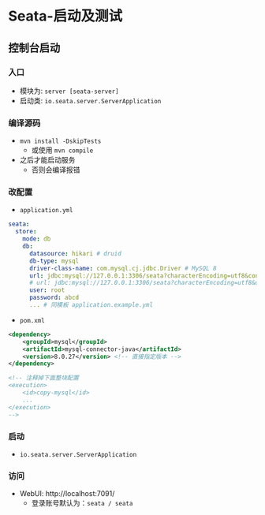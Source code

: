 # Seata-启动及测试

## 控制台启动
### 入口
- 模块为: `server [seata-server]`
- 启动类: `io.seata.server.ServerApplication`

### 编译源码
- `mvn install -DskipTests`
  - 或使用 `mvn compile`
- 之后才能启动服务
  - 否则会编译报错

### 改配置
- `application.yml`
```yaml
seata:
  store:
    mode: db
    db:
      datasource: hikari # druid
      db-type: mysql
      driver-class-name: com.mysql.cj.jdbc.Driver # MySQL 8
      url: jdbc:mysql://127.0.0.1:3306/seata?characterEncoding=utf8&connectTimeout=1000&socketTimeout=3000&autoReconnect=true&useUnicode=true&useSSL=false&serverTimezone=GMT%2B8
      # url: jdbc:mysql://127.0.0.1:3306/seata?characterEncoding=utf8&useUnicode=true&useSSL=false&serverTimezone=GMT%2B8
      user: root
      password: abcd
      ... # 同模板 application.example.yml
```

- `pom.xml`
```xml
<dependency>
    <groupId>mysql</groupId>
    <artifactId>mysql-connector-java</artifactId>
    <version>8.0.27</version> <!-- 直接指定版本 -->
</dependency>

<!-- 注释掉下面整块配置
<execution> 
    <id>copy-mysql</id>
    ...
</execution> 
-->
```

### 启动
- `io.seata.server.ServerApplication`

### 访问
- WebUI: http://localhost:7091/
  - 登录账号默认为：`seata / seata`